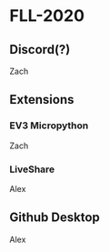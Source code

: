 # FLL-2020
## Discord(?)
Zach
## Extensions
### EV3 Micropython
Zach
### LiveShare
Alex
## Github Desktop
Alex
